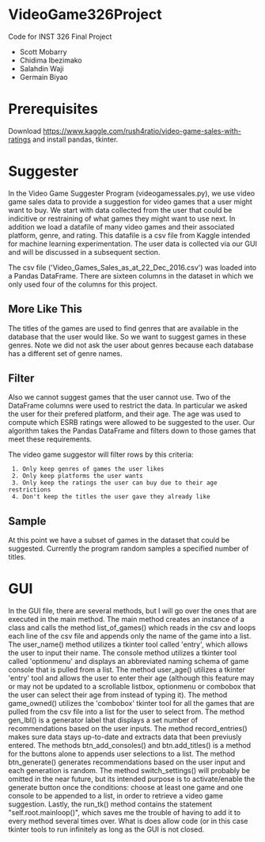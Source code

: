# VideoGame326Project

Code for INST 326 Final Project

* Scott Mobarry
* Chidima Ibezimako
* Salahdin Waji
* Germain Biyao

# Prerequisites

Download https://www.kaggle.com/rush4ratio/video-game-sales-with-ratings and install pandas, tkinter.

# Suggester

In the Video Game Suggester Program (videogamessales.py), we use video game sales data to provide a suggestion for video games that a user might want to buy. We start with data collected from the user that could be indicitive or restraining of what games they might want to use next. In addition we load a datafile of many video games and their associated platform, genre, and rating. This datafile is a csv file from Kaggle intended for machine learning experimentation. The user data is collected via our GUI and will be discussed in a subsequent section.

The csv file ('Video_Games_Sales_as_at_22_Dec_2016.csv') was loaded into a Pandas DataFrame. There are sixteen columns in the dataset in which we only used four of the columns for this project. 

## More Like This

The titles of the games are used to find genres that are available in the database that the user would like. So we want to suggest games in these genres. Note we did not ask the user about genres because each database has a different set of genre names.

## Filter

Also we cannot suggest games that the user cannot use. Two of the DataFrame columns were used to restrict the data. In particular we asked the user for their prefered platform, and their age. The age was used to compute which ESRB ratings were allowed to be suggested to the user. Our algorithm takes the Pandas DataFrame and filters down to those games that meet these requirements. 

The video game suggestor will filter rows by this criteria:
 
     1. Only keep genres of games the user likes
     2. Only keep platforms the user wants
     3. Only keep the ratings the user can buy due to their age restrictions
     4. Don't keep the titles the user gave they already like

## Sample

At this point we have a subset of games in the dataset that could be suggested. Currently the program random samples a specified number of titles. 

# GUI

  In the GUI file, there are several methods, but I will go over the ones that are executed in the main method. The main method creates an instance of a class
and calls the method list_of_games() which reads in the csv and loops each line of the csv file and appends only the name of the game into a list. The user_name() method utilizes a tkinter tool called 'entry', which allows the user to input their name. The console method utilizes a tkinter tool called 'optionmenu' and displays an abbreviated naming schema of game console that is pulled from a list. The method user_age() utilizes a tkinter 'entry' tool and allows the user to enter their age (although this feature may or may not be updated to a scrollable listbox, optionmenu or combobox that the user can select their age from instead of typing it). The method game_owned() utilizes the 'combobox' tkinter tool for all the games that are pulled from the csv file into a list for the user to select from. The method gen_lbl() is a generator label that displays a set number of recommendations based on the user inputs. The method record_entries() makes sure data stays up-to-date and extracts data that been previusly entered. The methods btn_add_consoles() and btn.add_titles() is a method for the buttons alone to appends user selections to a list. The method btn_generate() generates recommendations based on the user input and each generation is random. The method switch_settings() will probably be omitted in the near future, but its intended purpose is to activate/enable the generate button once the conditions: choose at least one game and one console to be appended to a list, in order to retrieve a video game suggestion. Lastly, the run_tk() method contains the statement "self.root.mainloop()", which saves me the trouble of having to add it to every method several times over. What is does allow code (or in this case tkinter tools to run infinitely as long as the GUI is not closed.

